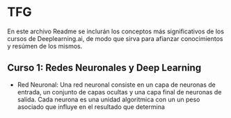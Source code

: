 # TFG
En este archivo Readme se inclurán los conceptos más significativos de los cursos de Deeplearning.ai, de modo que sirva para afianzar conocimientos y resúmen de los mismos.

## Curso 1: Redes Neuronales y Deep Learning

* Red Neuronal: Una red neuronal consiste en un capa de neuronas de entrada, un conjunto de capas ocultas y una capa final de neuronas de salida. Cada neurona es una unidad algoritmica con un un peso asociado que influye en el resultado que determina


